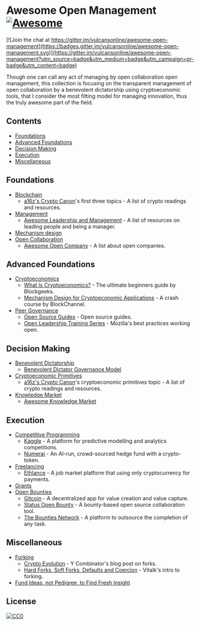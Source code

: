 # Awesome Open Management [![Awesome](https://cdn.rawgit.com/sindresorhus/awesome/d7305f38d29fed78fa85652e3a63e154dd8e8829/media/badge.svg)](https://github.com/sindresorhus/awesome)
[![Join the chat at https://gitter.im/vulcansonline/awesome-open-management](https://badges.gitter.im/vulcansonline/awesome-open-management.svg)](https://gitter.im/vulcansonline/awesome-open-management?utm_source=badge&utm_medium=badge&utm_campaign=pr-badge&utm_content=badge)

Though one can call any act of managing by open collaboration open management, this collection is focusing on the transparent management of open collaboration by a benevolent dictatorship using cryptoeconomic tools, that I consider the most fitting model for managing innovation, thus the truly awesome part of the field. 
## Contents
- [Foundations](#foundations)
- [Advanced Foundations](#advanced-foundations)
- [Decision Making](#decision-making)
- [Execution](#execution)
- [Miscellaneous](#miscellaneous)
## Foundations
- [Blockchain](https://en.wikipedia.org/wiki/Blockchain)
    - [a16z's Crypto Canon](https://a16z.com/2018/02/10/crypto-readings-resources/)'s first three topics - A list of crypto readings and resources.
- [Management](https://en.wikipedia.org/wiki/Management)
    - [Awesome Leadership and Management](https://github.com/LappleApple/awesome-leading-and-managing) - A list of resources on leading people and being a manager.
- [Mechanism design](https://en.wikipedia.org/wiki/Mechanism_design)
- [Open Collaboration](https://en.wikipedia.org/wiki/Open_collaboration)
    - [Awesome Open Company](https://github.com/opencompany/awesome-open-company) - A list about open companies.
## Advanced Foundations
- [Cryptoeconomics](https://en.wikiversity.org/wiki/Cryptoeconomics)
    - [What Is Cryptoeconomics?](https://blockgeeks.com/guides/what-is-cryptoeconomics/) - The ultimate beginners guide by Blockgeeks.
    - [Mechanism Design for Cryptoeconomic Applications](https://medium.com/blockchannel/a-crash-course-in-mechanism-design-for-cryptoeconomic-applications-a9f06ab6a976) - A crash course by BlockChannel.
- [Peer Governance](http://wiki.p2pfoundation.net/Peer_Governance)
    - [Open Source Guides](https://opensource.guide/) - Open source guides.
    - [Open Leadership Training Series](https://mozilla.github.io/open-leadership-training-series/) - Mozilla's best practices working open.
## Decision Making
- [Benevolent Dictatorship](http://wiki.p2pfoundation.net/Benevolent_Dictator)
    - [Benevolent Dictator Governance Model](http://oss-watch.ac.uk/resources/benevolentdictatorgovernancemodel)
- [Cryptoeconomic Primitives](https://medium.com/@jacobscott/the-emergence-of-cryptoeconomic-primitives-14ef3300cc10)
    - [a16z's Crypto Canon](https://a16z.com/2018/02/10/crypto-readings-resources/)'s cryptoeconomic primitives topic - A list of crypto readings and resources.
- [Knowledge Market](https://en.wikipedia.org/wiki/Knowledge_market)
    - [Awesome Knowledge Market](https://github.com/vulcansonline/awesome-knowledge-market)
## Execution
- [Competitive Programming](https://en.wikipedia.org/wiki/Competitive_programming)
    - [Kaggle](https://www.kaggle.com/) - A platform for predictive modelling and analytics competitions.
    - [Numerai](https://numer.ai/) - An AI-run, crowd-sourced hedge fund with a crypto-token.
- [Freelancing](https://en.wikipedia.org/wiki/Freelancer)
    - [Ethlance](https://ethlance.com/) - A job market platform that using only cryptocurrency for payments.
- [Grants](https://en.wikipedia.org/wiki/Grant_(money))
- [Open Bounties](https://en.wikipedia.org/wiki/Bounty_(reward))
    - [Gitcoin](https://gitcoin.co/) - A decentralized app for value creation and value capture.
    - [Status Open Bounty](https://openbounty.status.im/) - A bounty-based open source collaboration tool.
    - [The Bounties Network](https://bounties.network/) - A platform to outsource the completion of any task.
## Miscellaneous
- [Forking](https://en.wikipedia.org/wiki/Fork_(software_development))
    - [Crypto Evolution](https://blog.ycombinator.com/crypto-evolution/) - Y Combinator's blog post on forks.
    - [Hard Forks, Soft Forks, Defaults and Coercion](https://vitalik.ca/general/2017/03/14/forks_and_markets.html) - Vitalk's intro to forking.
- [Fund Ideas, not Pedigree, to Find Fresh Insight](https://www.nature.com/articles/d41586-018-02743-2)

## License

[![CC0](http://mirrors.creativecommons.org/presskit/buttons/88x31/svg/cc-zero.svg)](https://creativecommons.org/publicdomain/zero/1.0/)
